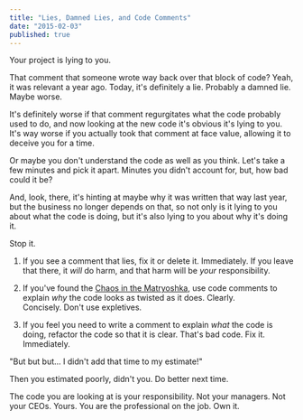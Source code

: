 ```yaml
---
title: "Lies, Damned Lies, and Code Comments"
date: "2015-02-03"
published: true
---
```


Your project is lying to you.

That comment that someone wrote way back over that block of code? Yeah, it was relevant a year ago. Today, it's definitely a lie. Probably a damned lie. Maybe worse.

It's definitely worse if that comment regurgitates what the code probably used to do, and now looking at the new code it's obvious it's lying to you. It's way worse if you actually took that comment at face value, allowing it to deceive you for a time.

Or maybe you don't understand the code as well as you think. Let's take a few minutes and pick it apart. Minutes you didn't account for, but, how bad could it be?

And, look, there, it's hinting at maybe why it was written that way last year, but the business no longer depends on that, so not only is it lying to you about what the code is doing, but it's also lying to you about why it's doing it.

Stop it.

1. If you see a comment that lies, fix it or delete it. Immediately. If you leave that there, it _will_ do harm, and that harm will be _your_ responsibility.
    
2. If you've found the [Chaos in the Matryoshka](https://codingculture.io/wp-content/uploads/2015/02/the-chaos-in-the-matryoshka), use code comments to explain _why_ the code looks as twisted as it does. Clearly. Concisely. Don't use expletives.
    
3. If you feel you need to write a comment to explain _what_ the code is doing, refactor the code so that it is clear. That's bad code. Fix it. Immediately.
    

"But but but... I didn't add that time to my estimate!"

Then you estimated poorly, didn't you. Do better next time.

The code you are looking at is your responsibility. Not your managers. Not your CEOs. Yours. You are the professional on the job. Own it.

